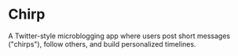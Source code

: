 # Chirp

A Twitter-style microblogging app where users post short messages ("chirps"), follow others, and build personalized timelines.
